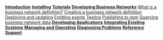 **[Introduction](../introduction/introduction.html)**
**[Installing](../installing/installing-index.html)**
**[Tutorials](../tutorials/tutorials.html)**
**[Developing Business Networks](../business-network/business-network-index.html)**
[What is a business network definition?](../business-network/businessnetworkdefinition.html)
[Creating a business network definition](../business-network/bnd-create.html)
[Deploying and updating](../business-network/bnd-deploy.html)
[Emitting events](../business-network/publishing-events.html)
[Testing](../business-network/testing.html)
[Publishing to npm](../business-network/bnd-publish.html)
[Querying business network data](../business-network/query.html)
**[Developing Applications](../applications/applications-index.html)**
**[Integrating Existing Systems](../integrating/integrating-index.html)**
**[Managing and Operating](../managing/managingindex.html)**
**[Diagnosing Problems](../problems/diagnostics.html)**
**[Reference](../reference/reference-index.html)**
**[Support](../support/index.html)**
